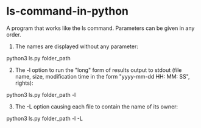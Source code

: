 # ls-command-in-python

A program that works like the ls command.
Parameters can be given in any order.

1. The names are displayed without any parameter:

  python3 ls.py folder_path

2. The -l option to run the "long" form of results output to stdout (file name, size, modification time in the form "yyyy-mm-dd HH: MM: SS", rights):

  python3 ls.py folder_path -l

3. The -L option causing each file to contain the name of its owner:

  python3 ls.py folder_path -l -L
